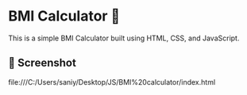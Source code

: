 # BMI Calculator 🧮

This is a simple BMI Calculator built using HTML, CSS, and JavaScript.

## 📸 Screenshot
file:///C:/Users/saniy/Desktop/JS/BMI%20calculator/index.html
